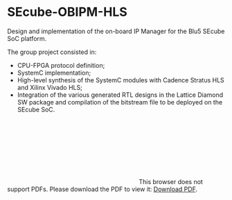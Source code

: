# SEcube-OBIPM-HLS
Design and implementation of the on-board IP Manager for the Blu5 SEcube SoC platform.

The group project consisted in:
* CPU-FPGA protocol definition;
* SystemC implementation;
* High-level synthesis of the SystemC modules with Cadence Stratus HLS and Xilinx Vivado HLS;
* Integration of the various generated RTL designs in the Lattice Diamond SW package and compilation of the bitstream file to be deployed on the SEcube SoC.

<object data="https://github.com/sinkswim/SEcube-OBIPM-HLS/blob/master/Project%2013%20Final%20Report.pdf" type="application/pdf" width="700px" height="700px">
    <embed src="https://github.com/sinkswim/SEcube-OBIPM-HLS/blob/master/Project%2013%20Final%20Report.pdf">
        This browser does not support PDFs. Please download the PDF to view it: <a href="https://github.com/sinkswim/SEcube-OBIPM-HLS/blob/master/Project%2013%20Final%20Report.pdf">Download PDF</a>.</p>
    </embed>
</object>
